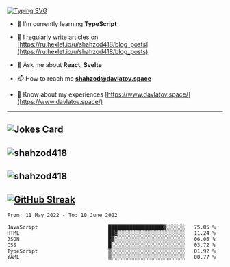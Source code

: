 [![Typing SVG](https://readme-typing-svg.herokuapp.com?font=Turret+Road&height=30&lines=HI!+I%60m+Frontend+Developer)](https://git.io/typing-svg)

- 🌱 I’m currently learning **TypeScript**

- 📝 I regularly write articles on [https://ru.hexlet.io/u/shahzod418/blog_posts](https://ru.hexlet.io/u/shahzod418/blog_posts)

- 💬 Ask me about **React, Svelte**

- 📫 How to reach me **shahzod@davlatov.space**

- 📄 Know about my experiences [https://www.davlatov.space/](https://www.davlatov.space/)

---
![Jokes Card](https://readme-jokes.vercel.app/api?theme=radical)
---
![shahzod418](https://github-readme-stats.vercel.app/api/top-langs?username=shahzod418&show_icons=true&theme=radical&locale=en&layout=compact)
---
![shahzod418](https://github-readme-stats.vercel.app/api?username=shahzod418&show_icons=true&theme=radical&locale=en&count_private=true)
---
[![GitHub Streak](http://github-readme-streak-stats.herokuapp.com?user=shahzod418&theme=radical&date_format=M%20j%5B%2C%20Y%5D)](https://git.io/streak-stats)
---
<!--START_SECTION:waka-->

```text
From: 11 May 2022 - To: 10 June 2022

JavaScript                       ██████████████████▓░░░░░░   75.05 %
HTML                             ██▓░░░░░░░░░░░░░░░░░░░░░░   11.24 %
JSON                             █▓░░░░░░░░░░░░░░░░░░░░░░░   06.05 %
CSS                              █░░░░░░░░░░░░░░░░░░░░░░░░   03.72 %
TypeScript                       ▒░░░░░░░░░░░░░░░░░░░░░░░░   01.92 %
YAML                             ▒░░░░░░░░░░░░░░░░░░░░░░░░   00.77 %
```

<!--END_SECTION:waka-->
